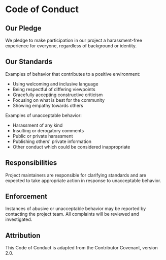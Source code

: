 # Code of Conduct

## Our Pledge

We pledge to make participation in our project a harassment-free experience for everyone, regardless of background or identity.

## Our Standards

Examples of behavior that contributes to a positive environment:

* Using welcoming and inclusive language
* Being respectful of differing viewpoints
* Gracefully accepting constructive criticism
* Focusing on what is best for the community
* Showing empathy towards others

Examples of unacceptable behavior:

* Harassment of any kind
* Insulting or derogatory comments
* Public or private harassment
* Publishing others' private information
* Other conduct which could be considered inappropriate

## Responsibilities

Project maintainers are responsible for clarifying standards and are expected to take appropriate action in response to unacceptable behavior.

## Enforcement

Instances of abusive or unacceptable behavior may be reported by contacting the project team. All complaints will be reviewed and investigated.

## Attribution

This Code of Conduct is adapted from the Contributor Covenant, version 2.0.

